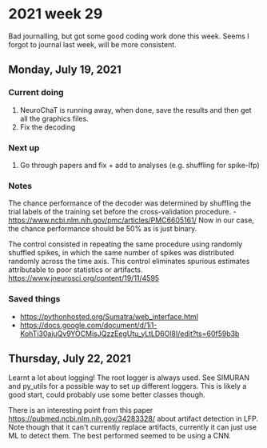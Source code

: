 # 2021 week 29

Bad journalling, but got some good coding work done this week.
Seems I forgot to journal last week, will be more consistent.

## Monday, July 19, 2021

### Current doing

1. NeuroChaT is running away, when done, save the results and then get all the graphics files.
2. Fix the decoding

### Next up

1. Go through papers and fix + add to analyses (e.g. shuffling for spike-lfp)

### Notes

The chance performance of the decoder was determined by shuffling the trial labels of the training set before the cross-validation procedure. - https://www.ncbi.nlm.nih.gov/pmc/articles/PMC6605161/
Now in our case, the chance performance should be 50% as is just binary.

The control consisted in repeating the same procedure using randomly shuffled spikes, in which the same number of spikes was distributed randomly across the time axis. This control eliminates spurious estimates attributable to poor statistics or artifacts.
https://www.jneurosci.org/content/19/11/4595

### Saved things

- https://pythonhosted.org/Sumatra/web_interface.html
- https://docs.google.com/document/d/1i1-KohTi30ajuQv9YOCMisJQzzEegUtu_yLtLD6Ol8I/edit?ts=60f59b3b

## Thursday, July 22, 2021

Learnt a lot about logging! The root logger is always used. See SIMURAN and py_utils for a possible way to set up different loggers.
This is likely a good start, could probably use some better classes though.

There is an interesting point from this paper https://pubmed.ncbi.nlm.nih.gov/34283328/ about artifact detection in LFP.
Note though that it can't currently replace artifacts, currently it can just use ML to detect them.
The best performed seemed to be using a CNN.
